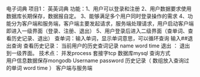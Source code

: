 电子词典
项目1：   英英词典
功能：1、用户可以登录和注册
2、用户数据要求使用数据库长期保存，数据报自定。
3、能够满足多个用户同时登录操作的需求
4、功能分为客户端和服务端，客户端主要发起请求，服务端处理请求，用户启动客户端即进入一级界面（登录、注册、退出）
5、用户登录后进入二级界面（查单词、查看历史记录、退出）
   查单词：输入单词，显示单词意思，可以循环查询  输入##退出查询
   查看历史记录：  当前用户的历史查词记录  name  word   time 
   退出 ：   退出到一级界面。
技术点： 并发process   套接字tcp    数据库mysql  查询方式   
         用户信息数据保存mongodb
Username  password  历史记录（ 数组放入查询过的单词 word  time ）
         客户端与服务端
